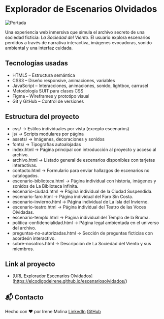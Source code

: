 # Explorador de Escenarios Olvidados
![Portada](https://github.com/user-attachments/assets/796dc003-f608-4feb-abea-9ff37904118f)

Una experiencia web inmersiva que simula el archivo secreto de una sociedad ficticia: *La Sociedad del Viento*. El usuario explora escenarios perdidos a través de narrativa interactiva, imágenes evocadoras, sonido ambiental y una interfaz cuidada.

## Tecnologías usadas

- HTML5 – Estructura semántica
- CSS3 – Diseño responsive, animaciones, variables
- JavaScript – Interacciones, animaciones, sonido, lightbox, carrusel
- Metodología SUIT para clases CSS
- Figma – Wireframes y prototipo visual
- Git y GitHub – Control de versiones

## Estructura del proyecto
- css/ → Estilos individuales por vista (excepto escenarios) 
- js/ → Scripts modulares por página 
- assets/ → Imágenes, decoraciones y sonidos 
- fonts/ → Tipografías autoalojadas 
- index.html → Página principal con introducción al proyecto y acceso al archivo.
- archivo.html → Listado general de escenarios disponibles con tarjetas interactivas.
- contacto.html → Formulario para enviar hallazgos de escenarios no catalogados.
- escenario-biblioteca.html → Página individual con historia, imágenes y sonidos de La Biblioteca Infinita.
- escenario-ciudad.html → Página individual de la Ciudad Suspendida.
- escenario-faro.html →	Página individual del Faro Sin Costa.
- escenario-invierno.html → Página individual de La Isla del Invierno.
- escenario-teatro.html → Página individual del Teatro de las Voces Olvidadas.
- escenario-templo.html → Página individual del Templo de la Bruma.
- politica-confidencialidad.html → Página legal ambientada en el universo del archivo.
- preguntas-no-autorizadas.html → Sección de preguntas ficticias con acordeón interactivo.
- sobre-nosotros.html →	Descripción de La Sociedad del Viento y sus miembros.

## Link al proyecto

- [URL Explorador Escenarios Olvidados] (https://elcodigodeirene.github.io/escenariosolvidados/)


## 📬 Contacto

Hecho con ❤️ por Irene Molina
[LinkedIn](https://www.linkedin.com/in/irenemolinaholgado/)
[GitHub](https://github.com/Elcodigodeirene)

